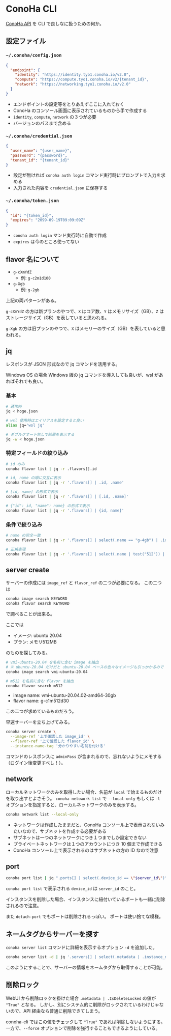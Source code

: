 # ConoHa CLI

[ConoHa API](https://www.conoha.jp/docs/) を CLI で良しなに扱うための何か。

## 設定ファイル

### `~/.conoha/config.json`

```json
{
  "endpoint": {
    "identity": "https://identity.tyo1.conoha.io/v2.0",
    "compute": "https://compute.tyo1.conoha.io/v2/{tenant_id}",
    "network": "https://networking.tyo1.conoha.io/v2.0"
  }
}
```

* エンドポイントの設定等をとりあえずここに入れておく
* ConoHa のコンソール画面に表示されているものから手で作成する
* `identity`, `compute`, `network` の３つが必要
* バージョンのパスまで含める

### `~/.conoha/credential.json`

```json
{
  "user_name": "{user_name}",
  "password": "{password}",
  "tenant_id": "{tenant_id}"
}
```

* 設定が無ければ `conoha auth login` コマンド実行時にプロンプトで入力を求める
* 入力された内容を `credential.json` に保存する

### `~/.conoha/token.json`

```json
{
  "id": "{token_id}",
  "expires": "2099-09-19T09:09:09Z"
}
```

* `conoha auth login` マンド実行時に自動で作成
* `expires` は今のところ使ってない

## flavor 名について

* `g-cXmYdZ`
  * 例: `g-c2m1d100`
* `g-Xgb`
  * 例: `g-2gb`

上記の両パターンがある。

`g-cXmYdZ` の方は新プランのやつで、`X` はコア数、`Y` はメモリサイズ（GB）、`Z` はストレージサイズ（GB）を表していると思われる。

`g-Xgb` の方は旧プランのやつで、`X` はメモリーのサイズ（GB）を表していると思われる。


## jq

レスポンスが JSON 形式なので jq コマンドを活用する。

Windows OS の場合 Windows 版の jq コマンドを導入しても良いが、wsl があればそれでも良い。

### 基本

```sh
# 通常時
jq < hoge.json

# wsl 使用時はエイリアスを設定すると良い
alias jq='wsl jq'

# ダブルクオート無しで結果を表示する
jq -w < hoge.json
```

### 特定フィールドの絞り込み

```sh
# id のみ
conoha flavor list | jq -r .flavors[].id

# id, name の順に交互に表示
conoha flavor list | jq -r '.flavors[] | .id, .name'

# [id, name] の形式で表示
conoha flavor list | jq -r '.flavors[] | [.id, .name]'

# {"id": id, "name": name} の形式で表示
conoha flavor list | jq -r '.flavors[] | {id, name}'
```

### 条件で絞り込み

```sh
# name の完全一致
conoha flavor list | jq -r '.flavors[] | select(.name == "g-4gb") | .id, .name'

# 正規表現
conoha flavor list | jq -r '.flavors[] | select(.name | test("512")) | .id, .name'
```

## server create

サーバーの作成には `image_ref` と `flavor_ref` の二つが必要になる。
この二つは

```sh
conoha image search KEYWORD
conoha flavor search KEYWORD
```

で調べることが出来る。

ここでは

* イメージ: ubuntu 20.04
* プラン: メモリ512MB

のものを探してみる。

```sh
# vmi-ubuntu-20.04 を名前に含む image を抽出
# ※ ubuntu-20.04 だけだと ubuntu-20.04 ベースの色々なイメージも引っかかるので vmi を先頭に付ける
conoha image search vmi-ubuntu-20.04

# m512 を名前に含む flavor を抽出
conoha flavor search m512
```

* image name: vmi-ubuntu-20.04.02-amd64-30gb
* flavor name: g-c1m512d30

この二つが求めているものだろう。

早速サーバーを立ち上げてみる。

```sh
conoha server create \
  --image-ref '上で確認した image_id' \
  --flavor-ref '上で確認した flavor_id' \
  --instance-name-tag '分かりやすい名前を付ける'
```

コマンドのレスポンスに `adminPass` が含まれるので、忘れないようにメモする（ログイン後変更すべし！）。

## network

ローカルネットワークのみを取得したい場合、名前が `local` で始まるものだけを取り出すとよさそう。
`conoha netowork list` で `--local-only` もしくは `-l` オプションを指定すると、ローカルネットワークのみを表示する。

```sh
conoha network list --local-only
```

* ネットワークは作成したままだと、ConoHa コンソール上で表示されないみたいなので、サブネットを作成する必要がある
* サブネットは一つのネットワークにつき１つまでしか設定できない
* プライベートネットワークは１つのアカウントにつき 10 個まで作成できる
* ConoHa コンソール上で表示されるのはサブネットの方の ID なので注意

## port

```sh
conoha port list | jq ".ports[] | select(.device_id == \"$server_id\")"
```

`conoha port list` で表示される `device_id` は `server_id` のこと。

インスタンスを削除した場合、インスタンスに紐付いているポートも一緒に削除されるので注意。

また `detach-port` でもポートは削除されるっぽい。
ポートは使い捨てな模様。

## ネームタグからサーバーを探す

`conoha server list` コマンドに詳細を表示するオプション `-d` を追加した。

```sh
conoha server list -d | jq '.servers[] | select(.metadata | .instance_name_tag == "my_server")'
```

このようにすることで、サーバーの情報をネームタグから取得することが可能。

## 削除ロック

WebUI から削除ロックを掛けた場合 `.metadata | .IsDeleteLocked` の値が `"True"` となる。
しかし、別にシステム的に削除がロックされているわけじゃないので、API 経由なら普通に削除できてしまう。

conoha-cli ではこの値をチェックして `"True"` であれば削除しないようにする。
一方で、`--force` オプションで削除を強行することもできるようにしている。
